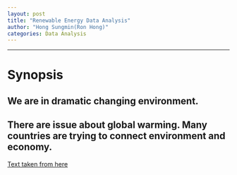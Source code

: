 ```yaml
---
layout: post
title: "Renewable Energy Data Analysis"
author: "Hong Sungmin(Ron Hong)"
categories: Data Analysis
---
```


---
# Synopsis
## We are in dramatic changing environment.
There are issue about global warming.
Many countries are trying to connect environment and economy.
---
[Text taken from here](http://sherlock-holm.es/stories/html/card.html)

[^1]: This is some text for a footnote.
[^2]: Maecenas faucibus mollis interdum. Morbi leo risus, porta ac consectetur ac, vestibulum at eros. Duis mollis, est non commodo luctus, nisi erat porttitor ligula, eget lacinia odio sem nec elit. Integer posuere erat a ante venenatis dapibus posuere velit aliquet. Donec ullamcorper nulla non metus auctor fringilla.
